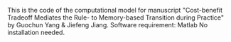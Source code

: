 This is the code of the computational model for manuscript "Cost-benefit Tradeoff Mediates the Rule- to Memory-based Transition during Practice" by Guochun Yang & Jiefeng Jiang.
Software requirement: Matlab
No installation needed.
